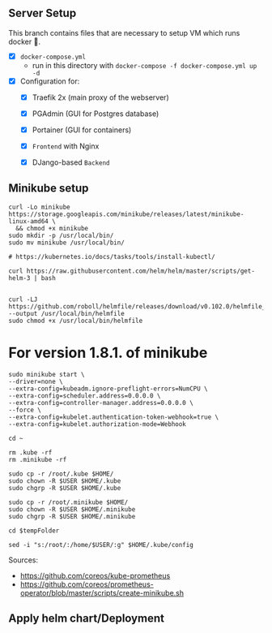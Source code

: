 ## Server Setup

This branch contains files that are necessary to setup VM which runs docker 🐋.

  - [x] `docker-compose.yml`
    - run in this directory with `docker-compose -f docker-compose.yml up -d`
  - [x] Configuration for:
    - [x] Traefik 2x (main proxy of the webserver)
    - [x] PGAdmin (GUI for Postgres database)
    - [x] Portainer (GUI for containers)
    - [x] `Frontend` with Nginx
    - [x] DJango-based `Backend`


## Minikube setup

```
curl -Lo minikube https://storage.googleapis.com/minikube/releases/latest/minikube-linux-amd64 \
  && chmod +x minikube
sudo mkdir -p /usr/local/bin/
sudo mv minikube /usr/local/bin/

# https://kubernetes.io/docs/tasks/tools/install-kubectl/

curl https://raw.githubusercontent.com/helm/helm/master/scripts/get-helm-3 | bash


curl -LJ https://github.com/roboll/helmfile/releases/download/v0.102.0/helmfile_linux_amd64 --output /usr/local/bin/helmfile
sudo chmod +x /usr/local/bin/helmfile

```

# For version 1.8.1. of minikube

```
sudo minikube start \
--driver=none \
--extra-config=kubeadm.ignore-preflight-errors=NumCPU \
--extra-config=scheduler.address=0.0.0.0 \
--extra-config=controller-manager.address=0.0.0.0 \
--force \
--extra-config=kubelet.authentication-token-webhook=true \
--extra-config=kubelet.authorization-mode=Webhook

cd ~

rm .kube -rf
rm .minikube -rf

sudo cp -r /root/.kube $HOME/
sudo chown -R $USER $HOME/.kube
sudo chgrp -R $USER $HOME/.kube

sudo cp -r /root/.minikube $HOME/
sudo chown -R $USER $HOME/.minikube
sudo chgrp -R $USER $HOME/.minikube

cd $tempFolder

sed -i "s:/root/:/home/$USER/:g" $HOME/.kube/config
```

Sources:

- <https://github.com/coreos/kube-prometheus>
- <https://github.com/coreos/prometheus-operator/blob/master/scripts/create-minikube.sh>

## Apply helm chart/Deployment


```

```



